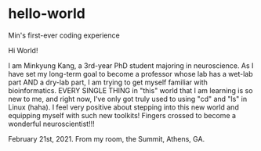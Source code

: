 # hello-world
Min's first-ever coding experience

Hi World!

I am Minkyung Kang, a 3rd-year PhD student majoring in neuroscience.
As I have set my long-term goal to become a professor whose lab has a wet-lab part AND a dry-lab part, I am trying to get myself familiar with bioinformatics.
EVERY SINGLE THING in "this" world that I am learning is so new to me, and right now, I've only got truly used to using "cd" and "ls" in Linux (haha).
I feel very positive about stepping into this new world and equipping myself with such new toolkits!
Fingers crossed to become a wonderful neuroscientist!!!

February 21st, 2021.
From my room, the Summit, Athens, GA.
